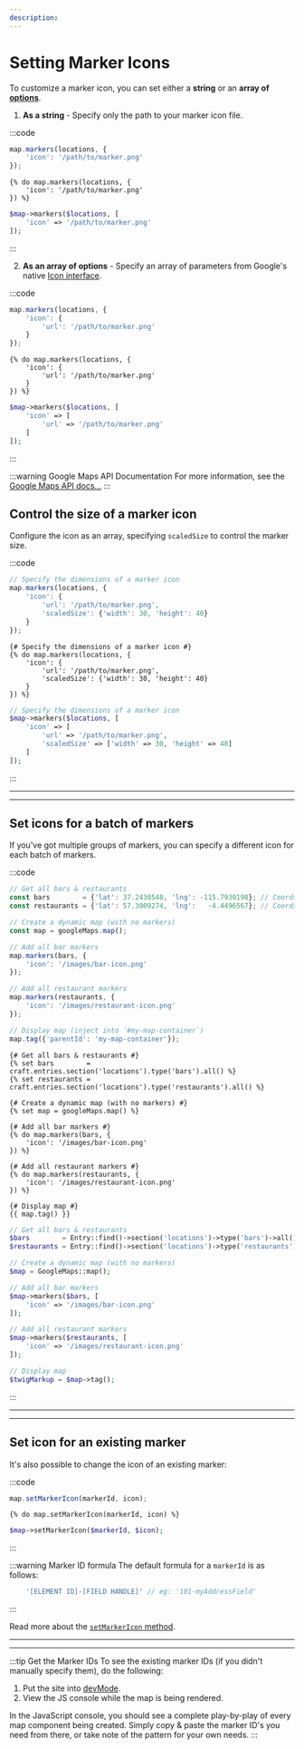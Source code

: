 ```yaml
---
description:
---
```


# Setting Marker Icons

To customize a marker icon, you can set either a **string** or an **array of [options](https://developers.google.com/maps/documentation/javascript/reference/marker#Icon)**.

1. **As a string** - Specify only the path to your marker icon file.

:::code
```js
map.markers(locations, {
    'icon': '/path/to/marker.png'
});
```
```twig
{% do map.markers(locations, {
    'icon': '/path/to/marker.png'
}) %}
```
```php
$map->markers($locations, [
    'icon' => '/path/to/marker.png'
]);
```
:::

2. **As an array of options** - Specify an array of parameters from Google's native [Icon interface](https://developers.google.com/maps/documentation/javascript/reference/marker#Icon).

:::code
```js
map.markers(locations, {
    'icon': {
        'url': '/path/to/marker.png'
    }
});
```
```twig
{% do map.markers(locations, {
    'icon': {
        'url': '/path/to/marker.png'
    }
}) %}
```
```php
$map->markers($locations, [
    'icon' => [
        'url' => '/path/to/marker.png'
    ]
]);
```
:::

:::warning Google Maps API Documentation
For more information, see the [Google Maps API docs...](https://developers.google.com/maps/documentation/javascript/reference/marker#MarkerOptions.icon)
:::

## Control the size of a marker icon

Configure the icon as an array, specifying `scaledSize` to control the marker size.

:::code
```js
// Specify the dimensions of a marker icon
map.markers(locations, {
    'icon': {
        'url': '/path/to/marker.png',
        'scaledSize': {'width': 30, 'height': 40}
    }
});
```
```twig
{# Specify the dimensions of a marker icon #}
{% do map.markers(locations, {
    'icon': {
        'url': '/path/to/marker.png',
        'scaledSize': {'width': 30, 'height': 40}
    }
}) %}
```
```php
// Specify the dimensions of a marker icon
$map->markers($locations, [
    'icon' => [
        'url' => '/path/to/marker.png',
        'scaledSize' => ['width' => 30, 'height' => 40]
    ]
]);
```
:::

---
---

## Set icons for a batch of markers

If you've got multiple groups of markers, you can specify a different icon for each batch of markers.

:::code
```js
// Get all bars & restaurants
const bars        = {'lat': 37.2430548, 'lng': -115.7930198}; // Coords only in JS
const restaurants = {'lat': 57.3009274, 'lng':   -4.4496567}; // Coords only in JS

// Create a dynamic map (with no markers)
const map = googleMaps.map();

// Add all bar markers
map.markers(bars, {
    'icon': '/images/bar-icon.png'
});

// Add all restaurant markers
map.markers(restaurants, {
    'icon': '/images/restaurant-icon.png'
});

// Display map (inject into `#my-map-container`)
map.tag({'parentId': 'my-map-container'});
```
```twig
{# Get all bars & restaurants #}
{% set bars        = craft.entries.section('locations').type('bars').all() %}
{% set restaurants = craft.entries.section('locations').type('restaurants').all() %}

{# Create a dynamic map (with no markers) #}
{% set map = googleMaps.map() %}

{# Add all bar markers #}
{% do map.markers(bars, {
    'icon': '/images/bar-icon.png'
}) %}

{# Add all restaurant markers #}
{% do map.markers(restaurants, {
    'icon': '/images/restaurant-icon.png'
}) %}

{# Display map #}
{{ map.tag() }}
```
```php
// Get all bars & restaurants
$bars        = Entry::find()->section('locations')->type('bars')->all();
$restaurants = Entry::find()->section('locations')->type('restaurants')->all();

// Create a dynamic map (with no markers)
$map = GoogleMaps::map();

// Add all bar markers
$map->markers($bars, [
    'icon' => '/images/bar-icon.png'
]);

// Add all restaurant markers
$map->markers($restaurants, [
    'icon' => '/images/restaurant-icon.png'
]);

// Display map
$twigMarkup = $map->tag();
```
:::

---
---

## Set icon for an existing marker

It's also possible to change the icon of an existing marker:

:::code
```js
map.setMarkerIcon(markerId, icon);
```
```twig
{% do map.setMarkerIcon(markerId, icon) %}
```
```php
$map->setMarkerIcon($markerId, $icon);
```
:::

:::warning Marker ID formula
The default formula for a `markerId` is as follows:

```js
    '[ELEMENT ID]-[FIELD HANDLE]' // eg: '101-myAddressField'
```
:::

Read more about the [`setMarkerIcon` method](/dynamic-maps/universal-methods/#setmarkericon-markerid-icon).

---
---

:::tip Get the Marker IDs
To see the existing marker IDs (if you didn't manually specify them), do the following:

1. Put the site into [devMode](https://craftcms.com/docs/3.x/config/config-settings.html#devmode).
2. View the JS console while the map is being rendered.

In the JavaScript console, you should see a complete play-by-play of every map component being created. Simply copy & paste the marker ID's you need from there, or take note of the pattern for your own needs.
:::
